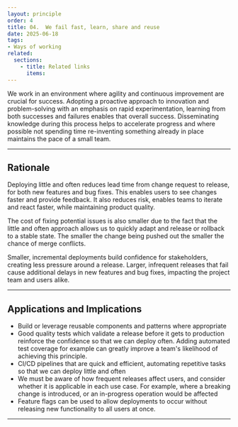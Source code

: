 ```yaml
---
layout: principle
order: 4
title: 04.	We fail fast, learn, share and reuse
date: 2025-06-18
tags:
- Ways of working
related:
  sections:
    - title: Related links
      items:
---
```

We work in an environment where agility and continuous improvement are crucial for success. Adopting a proactive approach to innovation and problem-solving with an emphasis on rapid experimentation, learning from both successes and failures enables that overall success. Disseminating knowledge during this process helps to accelerate progress and where possible not spending time re-inventing something already in place maintains the pace of a small team.  

---

## Rationale

Deploying little and often reduces lead time from change request to release, for both new features and bug fixes. This enables users to see changes faster and provide feedback. It also reduces risk, enables teams to iterate and react faster, while maintaining product quality.

The cost of fixing potential issues is also smaller due to the fact that the little and often approach allows us to quickly adapt and release or rollback to a stable state. The smaller the change being pushed out the smaller the chance of merge conflicts.

Smaller, incremental deployments build confidence for stakeholders, creating less pressure around a release. Larger, infrequent releases that fail cause additional delays in new features and bug fixes, impacting the project team and users alike.

---

## Applications and Implications

- Build or leverage reusable components and patterns where appropriate
- Good quality tests which validate a release before it gets to production reinforce the confidence so that we can deploy often. Adding automated test coverage for example can greatly improve a team's likelihood of achieving this principle.
- CI/CD pipelines that are quick and efficient, automating repetitive tasks so that we can deploy little and often
- We must be aware of how frequent releases affect users, and consider whether it is applicable in each use case. For example, where a breaking change is introduced, or an in-progress operation would be affected
- Feature flags can be used to allow deployments to occur without releasing new functionality to all users at once.

---
